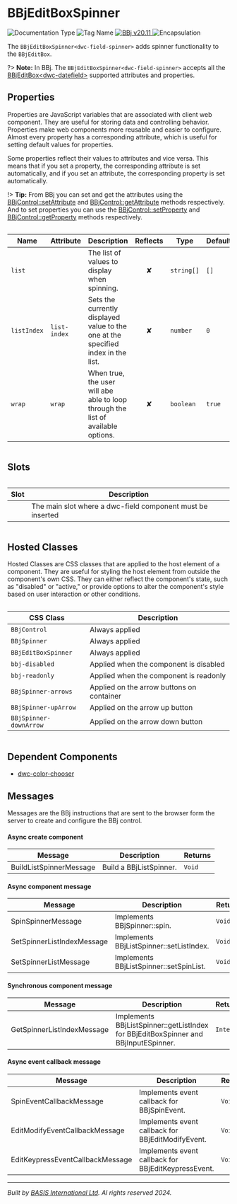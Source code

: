 # BBjEditBoxSpinner
![Documentation Type](https://img.shields.io/badge/Documentation-dwc-%23006aff) ![Tag Name](https://img.shields.io/badge/Component-dwc--field--spinner-%23006aff) <a href="https://documentation.basis.cloud/BASISHelp/WebHelp/bbjobjects/Window/bbjeditboxspinner.htm?Highlight=BBjEditbox" title="The BBj Control Name">
      <img src="https://img.shields.io/badge/Control-BBjEditBoxSpinner &#8599;-%23006aff" alt="BBj v20.11" />
    </a> ![Encapsulation](https://img.shields.io/badge/Encapsulation-shadow-%23006aff)

The `BBjEditBoxSpinner<dwc-field-spinner>` adds spinner functionality to the `BBjEditBox`.

?> **Note:** In BBj. The `BBjEditBoxSpinner<dwc-field-spinner>` accepts all the [BBjEditBox\<dwc-datefield\>](dwc/dwc-field) supported attributes and properties.


## Properties 


Properties are JavaScript variables that are associated with client web component.
They are useful for storing data and controlling behavior. Properties make web components more reusable and easier to configure.
Almost every property has a corresponding attribute, which is useful for setting default values for properties.

Some properties reflect their values to attributes and vice versa. This means that if you set a property, the corresponding attribute is set automatically, and if you set an attribute, the corresponding property is set automatically.

!> **Tip:** From BBj you can set and get the attributes using the [BBjControl::setAttribute](https://documentation.basis.cloud/BASISHelp/WebHelp/bbjobjects/SysGui/bbjcontrol/BBjControl_setAttribute.htm)
and [BBjControl::getAttribute](https://documentation.basis.cloud/BASISHelp/WebHelp/bbjobjects/SysGui/bbjcontrol/BBjControl_getAttribute.htm) methods respectively.
And to set properties you can use the [BBjControl::setProperty](https://documentation.basis.cloud/BASISHelp/WebHelp/bbjobjects/SysGui/bbjcontrol/BBjControl_setProperty.htm) and [BBjControl::getProperty](https://documentation.basis.cloud/BASISHelp/WebHelp/bbjobjects/SysGui/bbjcontrol/BBjControl_getProperty.htm) methods respectively.
<div style="overflow-x: auto;">

| Name          | Attribute      | Description                                                                       | Reflects | Type         | Default  |
| ------------- | -------------- | --------------------------------------------------------------------------------- | :------: | ------------ | -------- |
| ``list``      |                | The list of values to display when spinning.                                      | &#x2718; | ``string[]`` | ``[]``   |
| ``listIndex`` | ``list-index`` | Sets the currently displayed value to the one at the specified index in the list. | &#x2718; | ``number``   | ``0``    |
| ``wrap``      | ``wrap``       | When true, the user will abe able to loop through the list of available options.  | &#x2718; | ``boolean``  | ``true`` |


</div>

## Slots

<div style="overflow-x: auto;">

| Slot  | Description                                                |
| ----- | ---------------------------------------------------------- |
|       | The main slot where a dwc-field component must be inserted |


</div>

## Hosted Classes


Hosted Classes are CSS classes that are applied to the host element of a component. They are useful for styling the host element from outside the component's own CSS.
They can either reflect the component's state, such as "disabled" or "active," or provide options to alter the component's style based on user interaction or other conditions.
<div style="overflow-x: auto;">

| CSS Class                | Description                               |
| ------------------------ | ----------------------------------------- |
| ``BBjControl``           | Always applied                            |
| ``BBjSpinner``           | Always applied                            |
| ``BBjEditBoxSpinner``    | Always applied                            |
| ``bbj-disabled``         | Applied when the component is disabled    |
| ``bbj-readonly``         | Applied when the component is readonly    |
| ``BBjSpinner-arrows``    | Applied on the arrow buttons on container |
| ``BBjSpinner-upArrow``   | Applied on the arrow up button            |
| ``BBjSpinner-downArrow`` | Applied on the arrow down button          |


</div>

## Dependent Components

- [dwc-color-chooser](web-components/dwc-color-chooser.md)


## Messages

Messages are the BBj instructions that are sent to the browser form the server to create and configure the BBj control.<!-- tabs:start -->

#### **Async create component**

| Message                 | Description             | Returns  |
| ----------------------- | ----------------------- | -------- |
| BuildListSpinnerMessage | Build a BBjListSpinner. | ``Void`` |


#### **Async component message**

| Message                    | Description                              | Returns  |
| -------------------------- | ---------------------------------------- | -------- |
| SpinSpinnerMessage         | Implements BBjSpinner::spin.             | ``Void`` |
| SetSpinnerListIndexMessage | Implements BBjListSpinner::setListIndex. | ``Void`` |
| SetSpinnerListMessage      | Implements BBjListSpinner::setSpinList.  | ``Void`` |


#### **Synchronous component message**

| Message                    | Description                                                                         | Returns     |
| -------------------------- | ----------------------------------------------------------------------------------- | ----------- |
| GetSpinnerListIndexMessage | Implements BBjListSpinner::getListIndex for BBjEditBoxSpinner and BBjInputESpinner. | ``Integer`` |


#### **Async event callback message**

| Message                          | Description                                         | Returns  |
| -------------------------------- | --------------------------------------------------- | -------- |
| SpinEventCallbackMessage         | Implements event callback for BBjSpinEvent.         | ``Void`` |
| EditModifyEventCallbackMessage   | Implements event callback for BBjEditModifyEvent.   | ``Void`` |
| EditKeypressEventCallbackMessage | Implements event callback for BBjEditKeypressEvent. | ``Void`` |


<!-- tabs:end -->



----------------------------------------------
*Built by [BASIS International Ltd](https://www.basis.cloud/). Al rights reserved 2024.*
